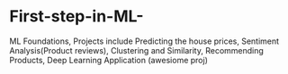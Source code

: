 # First-step-in-ML-
ML Foundations, Projects include Predicting the house prices, Sentiment Analysis(Product reviews), Clustering and Similarity, Recommending Products, Deep Learning Application (awesiome proj)
